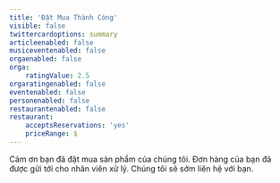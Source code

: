 ```yaml
---
title: 'Đặt Mua Thành Công'
visible: false
twittercardoptions: summary
articleenabled: false
musiceventenabled: false
orgaenabled: false
orga:
    ratingValue: 2.5
orgaratingenabled: false
eventenabled: false
personenabled: false
restaurantenabled: false
restaurant:
    acceptsReservations: 'yes'
    priceRange: $
---
```


<p>Cảm ơn bạn đã đặt mua sản phẩm của chúng tôi. Đơn hàng của bạn đã được gửi tới cho nhân viên xử lý. Chúng tôi sẽ sớm liên hệ với bạn.</p>